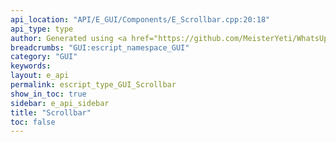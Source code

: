 ```yaml
---
api_location: "API/E_GUI/Components/E_Scrollbar.cpp:20:18"
api_type: type
author: Generated using <a href="https://github.com/MeisterYeti/WhatsUpDoc">WhatsUpDoc</a>
breadcrumbs: "GUI:escript_namespace_GUI"
category: "GUI"
keywords: 
layout: e_api
permalink: escript_type_GUI_Scrollbar
show_in_toc: true
sidebar: e_api_sidebar
title: "Scrollbar"
toc: false
---
```


